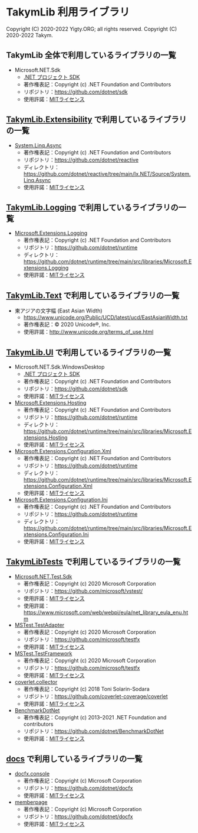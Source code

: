 # TakymLib 利用ライブラリ
Copyright (C) 2020-2022 Yigty.ORG; all rights reserved.
Copyright (C) 2020-2022 Takym.

## TakymLib 全体で利用しているライブラリの一覧
* Microsoft.NET.Sdk
	* [.NET プロジェクト SDK](https://docs.microsoft.com/ja-jp/dotnet/core/project-sdk/overview)
	* 著作権表記：Copyright (c) .NET Foundation and Contributors
	* リポジトリ：<https://github.com/dotnet/sdk>
	* 使用許諾：[MITライセンス](https://github.com/dotnet/sdk/blob/main/LICENSE.TXT)

## [TakymLib.Extensibility] で利用しているライブラリの一覧
* [System.Linq.Async]
	* 著作権表記：Copyright (c) .NET Foundation and Contributors
	* リポジトリ：<https://github.com/dotnet/reactive>
	* ディレクトリ：<https://github.com/dotnet/reactive/tree/main/Ix.NET/Source/System.Linq.Async>
	* 使用許諾：[MITライセンス](https://github.com/dotnet/reactive/blob/main/LICENSE)

## [TakymLib.Logging] で利用しているライブラリの一覧
* [Microsoft.Extensions.Logging]
	* 著作権表記：Copyright (c) .NET Foundation and Contributors
	* リポジトリ：<https://github.com/dotnet/runtime>
	* ディレクトリ：<https://github.com/dotnet/runtime/tree/main/src/libraries/Microsoft.Extensions.Logging>
	* 使用許諾：[MITライセンス](https://github.com/dotnet/runtime/blob/main/LICENSE.TXT)

## [TakymLib.Text] で利用しているライブラリの一覧
* 東アジアの文字幅 (East Asian Width)
	* <https://www.unicode.org/Public/UCD/latest/ucd/EastAsianWidth.txt>
	* 著作権表記：&copy; 2020 Unicode&reg;, Inc.
	* 使用許諾：<http://www.unicode.org/terms_of_use.html>

## [TakymLib.UI] で利用しているライブラリの一覧
* Microsoft.NET.Sdk.WindowsDesktop
	* [.NET プロジェクト SDK](https://docs.microsoft.com/ja-jp/dotnet/core/project-sdk/overview)
	* 著作権表記：Copyright (c) .NET Foundation and Contributors
	* リポジトリ：<https://github.com/dotnet/sdk>
	* 使用許諾：[MITライセンス](https://github.com/dotnet/sdk/blob/main/LICENSE.TXT)
* [Microsoft.Extensions.Hosting]
	* 著作権表記：Copyright (c) .NET Foundation and Contributors
	* リポジトリ：<https://github.com/dotnet/runtime>
	* ディレクトリ：<https://github.com/dotnet/runtime/tree/main/src/libraries/Microsoft.Extensions.Hosting>
	* 使用許諾：[MITライセンス](https://github.com/dotnet/runtime/blob/main/LICENSE.TXT)
* [Microsoft.Extensions.Configuration.Xml]
	* 著作権表記：Copyright (c) .NET Foundation and Contributors
	* リポジトリ：<https://github.com/dotnet/runtime>
	* ディレクトリ：<https://github.com/dotnet/runtime/tree/main/src/libraries/Microsoft.Extensions.Configuration.Xml>
	* 使用許諾：[MITライセンス](https://github.com/dotnet/runtime/blob/main/LICENSE.TXT)
* [Microsoft.Extensions.Configuration.Ini]
	* 著作権表記：Copyright (c) .NET Foundation and Contributors
	* リポジトリ：<https://github.com/dotnet/runtime>
	* ディレクトリ：<https://github.com/dotnet/runtime/tree/main/src/libraries/Microsoft.Extensions.Configuration.Ini>
	* 使用許諾：[MITライセンス](https://github.com/dotnet/runtime/blob/main/LICENSE.TXT)

## [TakymLibTests] で利用しているライブラリの一覧
* [Microsoft.NET.Test.Sdk]
	* 著作権表記：Copyright (c) 2020 Microsoft Corporation
	* リポジトリ：<https://github.com/microsoft/vstest/>
	* 使用許諾：[MITライセンス](https://github.com/microsoft/vstest/blob/master/LICENSE)
	* 使用許諾：<https://www.microsoft.com/web/webpi/eula/net_library_eula_enu.htm>
* [MSTest.TestAdapter]
	* 著作権表記：Copyright (c) 2020 Microsoft Corporation
	* リポジトリ：<https://github.com/microsoft/testfx>
	* 使用許諾：[MITライセンス](https://github.com/microsoft/testfx/blob/master/LICENSE.txt)
* [MSTest.TestFramework]
	* 著作権表記：Copyright (c) 2020 Microsoft Corporation
	* リポジトリ：<https://github.com/microsoft/testfx>
	* 使用許諾：[MITライセンス](https://github.com/microsoft/testfx/blob/master/LICENSE.txt)
* [coverlet.collector]
	* 著作権表記：Copyright (c) 2018 Toni Solarin-Sodara
	* リポジトリ：<https://github.com/coverlet-coverage/coverlet>
	* 使用許諾：[MITライセンス](https://github.com/coverlet-coverage/coverlet/blob/master/LICENSE)
* [BenchmarkDotNet]
	* 著作権表記：Copyright (c) 2013–2021 .NET Foundation and contributors
	* リポジトリ：<https://github.com/dotnet/BenchmarkDotNet>
	* 使用許諾：[MITライセンス](https://github.com/dotnet/BenchmarkDotNet/blob/master/LICENSE.md)

## [docs] で利用しているライブラリの一覧
* [docfx.console]
	* 著作権表記：Copyright (c) Microsoft Corporation
	* リポジトリ：<https://github.com/dotnet/docfx>
	* 使用許諾：[MITライセンス](https://github.com/dotnet/docfx/blob/dev/LICENSE)
* [memberpage]
	* 著作権表記：Copyright (c) Microsoft Corporation
	* リポジトリ：<https://github.com/dotnet/docfx>
	* 使用許諾：[MITライセンス](https://github.com/dotnet/docfx/blob/dev/LICENSE)




[TakymLib.Extensibility]:                 https://github.com/YigtyORG/TakymLib/tree/master/src/TakymLib.Extensibility
[TakymLib.Logging]:                       https://github.com/YigtyORG/TakymLib/tree/master/src/TakymLib.Logging
[TakymLib.Text]:                          https://github.com/YigtyORG/TakymLib/tree/master/src/TakymLib.Text
[TakymLib.UI]:                            https://github.com/YigtyORG/TakymLib/tree/master/src/TakymLib.UI
[TakymLibTests]:                          https://github.com/YigtyORG/TakymLib/tree/master/tests/
[docs]:                                   https://github.com/YigtyORG/TakymLib/tree/master/docs/
[System.Linq.Async]:                      https://www.nuget.org/packages/System.Linq.Async/
[BenchmarkDotNet]:                        https://www.nuget.org/packages/BenchmarkDotNet/
[coverlet.collector]:                     https://www.nuget.org/packages/coverlet.collector/
[docfx.console]:                          https://www.nuget.org/packages/docfx.console/
[memberpage]:                             https://www.nuget.org/packages/memberpage/
[Microsoft.Extensions.Configuration.Ini]: https://www.nuget.org/packages/Microsoft.Extensions.Configuration.Ini
[Microsoft.Extensions.Configuration.Xml]: https://www.nuget.org/packages/Microsoft.Extensions.Configuration.Ini
[Microsoft.Extensions.Hosting]:           https://www.nuget.org/packages/Microsoft.Extensions.Hosting
[Microsoft.Extensions.Logging]:           https://www.nuget.org/packages/Microsoft.Extensions.Logging
[Microsoft.NET.Test.Sdk]:                 https://www.nuget.org/packages/Microsoft.NET.Test.Sdk/
[MSTest.TestAdapter]:                     https://www.nuget.org/packages/MSTest.TestAdapter/
[MSTest.TestFramework]:                   https://www.nuget.org/packages/MSTest.TestFramework/
